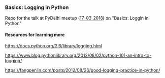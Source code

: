 ### Basics: Logging in Python
Repo for the talk at PyDelhi meetup ([17-03-2018]) on "Basics: Loggin in Python"

#### Resources for learning more
https://docs.python.org/3.6/library/logging.html

https://www.blog.pythonlibrary.org/2012/08/02/python-101-an-intro-to-logging/

https://fangpenlin.com/posts/2012/08/26/good-logging-practice-in-python/

[17-03-2018]:https://www.meetup.com/pydelhi/events/247118303/